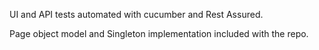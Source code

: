 UI and API tests automated with cucumber and Rest Assured.

Page object model and Singleton implementation included with the repo.

